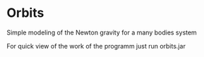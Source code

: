 # Orbits
Simple modeling of the Newton gravity for a many bodies system

For quick view of the work of the programm just run orbits.jar
